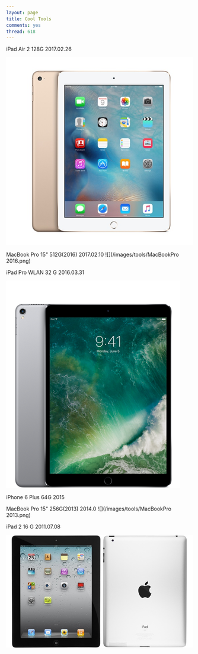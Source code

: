 ```yaml
---
layout: page
title: Cool Tools
comments: yes
thread: 618
---
```


iPad Air 2 128G
2017.02.26

![](/images/tools/iPadAir2.jpg)

MacBook Pro 15" 512G(2016)
2017.02.10
![](/images/tools/MacBookPro 2016.png)


iPad Pro WLAN 32 G
2016.03.31

![](/images/tools/iPadPro.png)

iPhone 6 Plus 64G
2015

MacBook Pro 15" 256G(2013)
2014.0
![](/images/tools/MacBookPro 2013.png)


iPad 2 16 G
2011.07.08

![](/images/tools/iPad2.jpg)


